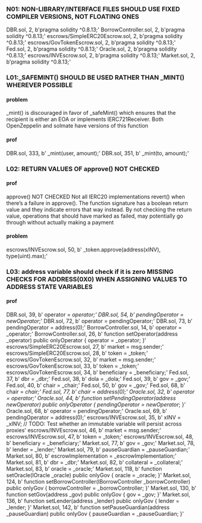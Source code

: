 ### N01: NON-LIBRARY/INTERFACE FILES SHOULD USE FIXED COMPILER VERSIONS, NOT FLOATING ONES
DBR.sol, 2, b'pragma solidity ^0.8.13;'
BorrowController.sol, 2, b'pragma solidity ^0.8.13;'
escrows/SimpleERC20Escrow.sol, 2, b'pragma solidity ^0.8.13;'
escrows/GovTokenEscrow.sol, 2, b'pragma solidity ^0.8.13;'
Fed.sol, 2, b'pragma solidity ^0.8.13;'
Oracle.sol, 2, b'pragma solidity ^0.8.13;'
escrows/INVEscrow.sol, 2, b'pragma solidity ^0.8.13;'
Market.sol, 2, b'pragma solidity ^0.8.13;'


### L01:_SAFEMINT() SHOULD BE USED RATHER THAN _MINT() WHEREVER POSSIBLE
#### problem
_mint() is discouraged in favor of _safeMint() which ensures that the recipient is either an EOA or implements IERC721Receiver. Both OpenZeppelin and solmate have versions of this function
#### prof
DBR.sol, 333, b'        _mint(user, amount);'
DBR.sol, 351, b'        _mint(to, amount);'

### L02: RETURN VALUES OF approve() NOT CHECKED
#### prof
approve() NOT CHECKED
Not all IERC20 implementations revert() when there’s a failure in approve(). The function signature has a boolean return value and they indicate errors that way instead. By not checking the return value, operations that should have marked as failed, may potentially go through without actually making a payment
#### problem
escrows/INVEscrow.sol, 50, b'        _token.approve(address(xINV), type(uint).max);'

### L03: address variable should check if it is zero MISSING CHECKS FOR ADDRESS(0X0) WHEN ASSIGNING VALUES TO ADDRESS STATE VARIABLES
#### prof
DBR.sol, 39, b'        operator = _operator;'
DBR.sol, 54, b'        pendingOperator = newOperator_;'
DBR.sol, 72, b'        operator = pendingOperator;'
DBR.sol, 73, b'        pendingOperator = address(0);'
BorrowController.sol, 14, b'        operator = _operator;'
BorrowController.sol, 26, b'    function setOperator(address _operator) public onlyOperator { operator = _operator; }'
escrows/SimpleERC20Escrow.sol, 27, b'        market = msg.sender;'
escrows/SimpleERC20Escrow.sol, 28, b'        token = _token;'
escrows/GovTokenEscrow.sol, 32, b'        market = msg.sender;'
escrows/GovTokenEscrow.sol, 33, b'        token = _token;'
escrows/GovTokenEscrow.sol, 34, b'        beneficiary = _beneficiary;'
Fed.sol, 37, b'        dbr = _dbr;'
Fed.sol, 38, b'        dola = _dola;'
Fed.sol, 39, b'        gov = _gov;'
Fed.sol, 40, b'        chair = _chair;'
Fed.sol, 50, b'        gov = _gov;'
Fed.sol, 68, b'        chair = _chair;'
Fed.sol, 77, b'        chair = address(0);'
Oracle.sol, 32, b'        operator = _operator;'
Oracle.sol, 44, b'    function setPendingOperator(address newOperator_) public onlyOperator { pendingOperator = newOperator_; }'
Oracle.sol, 68, b'        operator = pendingOperator;'
Oracle.sol, 69, b'        pendingOperator = address(0);'
escrows/INVEscrow.sol, 35, b'        xINV = _xINV; // TODO: Test whether an immutable variable will persist across proxies'
escrows/INVEscrow.sol, 46, b'        market = msg.sender;'
escrows/INVEscrow.sol, 47, b'        token = _token;'
escrows/INVEscrow.sol, 48, b'        beneficiary = _beneficiary;'
Market.sol, 77, b'        gov = _gov;'
Market.sol, 78, b'        lender = _lender;'
Market.sol, 79, b'        pauseGuardian = _pauseGuardian;'
Market.sol, 80, b'        escrowImplementation = _escrowImplementation;'
Market.sol, 81, b'        dbr = _dbr;'
Market.sol, 82, b'        collateral = _collateral;'
Market.sol, 83, b'        oracle = _oracle;'
Market.sol, 118, b'    function setOracle(IOracle _oracle) public onlyGov { oracle = _oracle; }'
Market.sol, 124, b'    function setBorrowController(IBorrowController _borrowController) public onlyGov { borrowController = _borrowController; }'
Market.sol, 130, b'    function setGov(address _gov) public onlyGov { gov = _gov; }'
Market.sol, 136, b'    function setLender(address _lender) public onlyGov { lender = _lender; }'
Market.sol, 142, b'    function setPauseGuardian(address _pauseGuardian) public onlyGov { pauseGuardian = _pauseGuardian; }'
